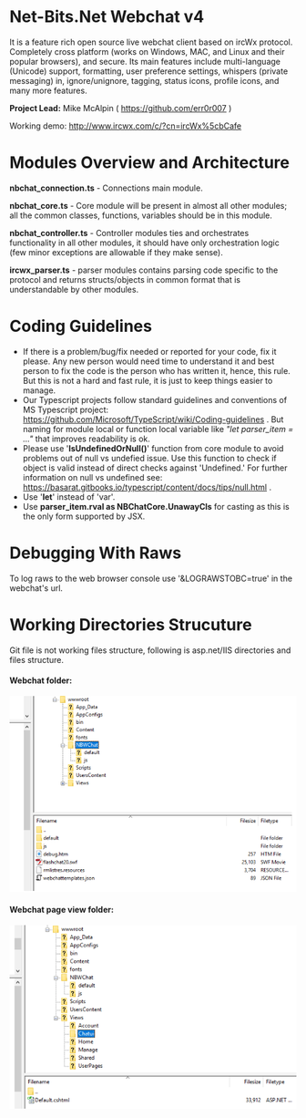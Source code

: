 # Net-Bits.Net Webchat v4
It is a feature rich open source live webchat client based on ircWx protocol. Completely cross platform (works on Windows, MAC, and Linux and their popular browsers), and secure. Its main features include multi-language (Unicode) support, formatting, user preference settings, whispers (private messaging) in, ignore/unignore, tagging, status icons, profile icons, and many more features.

[//]: # "**Founder/Architect:** Habib Y.H. ( https://github.com/net-bitsDotNet )"

**Project Lead:** Mike McAlpin ( https://github.com/err0r007 )

Working demo: http://www.ircwx.com/c/?cn=ircWx%5cbCafe

# Modules Overview and Architecture
**nbchat_connection.ts** - Connections main module.

**nbchat_core.ts** - Core module will be present in almost all other modules; all the common classes, functions, variables should be in this module.

**nbchat_controller.ts** - Controller modules ties and orchestrates functionality in all other modules, it should have only orchestration logic (few minor exceptions are allowable if they make sense).

**ircwx_parser.ts** - parser modules contains parsing code specific to the protocol and returns structs/objects in common format that is understandable by other modules.

# Coding Guidelines
 - If there is a problem/bug/fix needed or reported for your code, fix it please. Any new person would need time to understand it and best person to fix the code is the person who has written it, hence, this rule. But this is not a hard and fast rule, it is just to keep things easier to manage.
 - Our Typescript projects follow standard guidelines and conventions of MS Typescript project: https://github.com/Microsoft/TypeScript/wiki/Coding-guidelines . But naming for module local or function local variable like *"let parser_item = ..."* that improves readability is ok.
 - Please use '**IsUndefinedOrNull()**' function from core module to avoid problems out of null vs undefied issue. Use this function to check if object is valid instead of direct checks against 'Undefined.' For further information on null vs undefined see: https://basarat.gitbooks.io/typescript/content/docs/tips/null.html .
 - Use '**let**' instead of 'var'.
 - Use **parser_item.rval as NBChatCore.UnawayCls** for casting as this is the only form supported by JSX.

# Debugging With Raws
To log raws to the web browser console use '&LOGRAWSTOBC=true' in the webchat's url.

# Working Directories Strucuture
Git file is not working files structure, following is asp.net/IIS directories and files structure.
#### Webchat folder:
![web chat folder](https://github.com/net-bits-net/nbwebchat_v4/raw/master/HelpDocs/images/webchat_folder.png)
#### Webchat page view folder: 
![web chat page view](https://github.com/net-bits-net/nbwebchat_v4/raw/master/HelpDocs/images/webchat_view_file.png)

